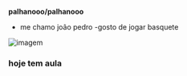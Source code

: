 **palhanooo/palhanooo** 



- me chamo joão pedro
-gosto de jogar basquete


![imagem](https://www.icegif.com/wp-content/uploads/2023/03/icegif-1393.gif)
### hoje tem aula 

<!--
**palhanooo/palhanooo** is a ✨ _special_ ✨ repository because its `README.md` (this file) appears on your GitHub profile.

Here are some ideas to get you started:

- me chamo joão pedro
-gosto de jogar basquete
- 👯 I’m looking to collaborate on ...
- 🤔 I’m looking for help with ...
- 💬 Ask me about ...
- 📫 How to reach me: ...
- 😄 Pronouns: ...
- ⚡ Fun fact: ...
-->
